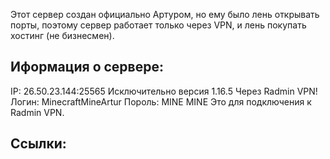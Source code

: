 Этот сервер создан официально Артуром, но ему было лень открывать порты, поэтому сервер работает только через VPN, и лень покупать хостинг (не бизнесмен).

## Иформация о сервере:
IP: 26.50.23.144:25565
Исключительно версия 1.16.5
Через Radmin VPN!
Логин: MinecraftMineArtur
Пороль: MINE MINE
Это для подключения к Radmin VPN.

## Ссылки:
